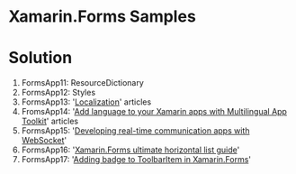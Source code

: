 # Xamarin.Forms Samples

# Solution #
1. FormsApp11: ResourceDictionary
2. FormsApp12: Styles
3. FormsApp13: '[Localization](https://developer.xamarin.com/guides/xamarin-forms/application-fundamentals/localization/)' articles
4. FromsApp14: '[Add language to your Xamarin apps with Multilingual App Toolkit](https://blog.xamarin.com/add-languages-to-your-apps-with-xamarin-and-multilingual-app-toolkit/?utm_medium=social&utm_campaign=blog&utm_content=multilingual-app-toolkit)' articles
5. FormsApp15: '[Developing real-time communication apps with WebSocket](https://blog.xamarin.com/developing-real-time-communication-apps-with-websocket/?utm_medium=social&utm_campaign=blog&utm_source=twitter&utm_content=real-time-comm-app-with-websockets)'
6. FormsApp16: '[Xamarin.Forms ultimate horizontal list guide](https://causerexception.com/2018/02/06/xamarin-forms-ultimate-horizontal-list-guide/)'
7. FormsApp17: '[Adding badge to ToolbarItem in Xamarin.Forms](https://www.xamboy.com/2018/03/08/adding-badge-to-toolbaritem-in-xamarin-forms/?utm_campaign=Weekly%2BXamarin&utm_medium=email&utm_source=Weekly_Xamarin_146)'
